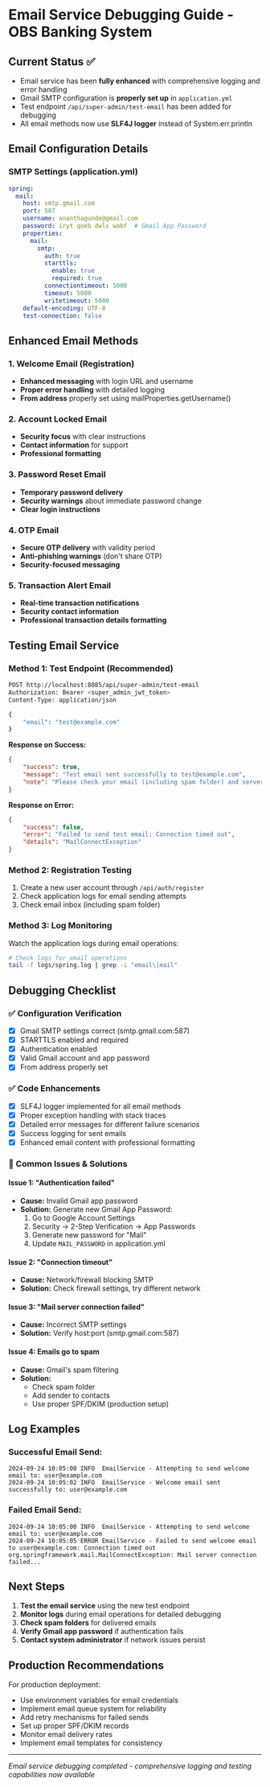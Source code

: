 # Email Service Debugging Guide - OBS Banking System

## Current Status ✅
- Email service has been **fully enhanced** with comprehensive logging and error handling
- Gmail SMTP configuration is **properly set up** in `application.yml`
- Test endpoint `/api/super-admin/test-email` has been added for debugging
- All email methods now use **SLF4J logger** instead of System.err.println

## Email Configuration Details

### SMTP Settings (application.yml)
```yaml
spring:
  mail:
    host: smtp.gmail.com
    port: 587
    username: ananthagunde@gmail.com
    password: iryt qoeb dwls wabf  # Gmail App Password
    properties:
      mail:
        smtp:
          auth: true
          starttls:
            enable: true
            required: true
          connectiontimeout: 5000
          timeout: 5000
          writetimeout: 5000
    default-encoding: UTF-8
    test-connection: false
```

## Enhanced Email Methods

### 1. Welcome Email (Registration)
- **Enhanced messaging** with login URL and username
- **Proper error handling** with detailed logging
- **From address** properly set using mailProperties.getUsername()

### 2. Account Locked Email
- **Security focus** with clear instructions
- **Contact information** for support
- **Professional formatting**

### 3. Password Reset Email
- **Temporary password delivery**
- **Security warnings** about immediate password change
- **Clear login instructions**

### 4. OTP Email
- **Secure OTP delivery** with validity period
- **Anti-phishing warnings** (don't share OTP)
- **Security-focused messaging**

### 5. Transaction Alert Email
- **Real-time transaction notifications**
- **Security contact information**
- **Professional transaction details formatting**

## Testing Email Service

### Method 1: Test Endpoint (Recommended)
```bash
POST http://localhost:8085/api/super-admin/test-email
Authorization: Bearer <super_admin_jwt_token>
Content-Type: application/json

{
    "email": "test@example.com"
}
```

**Response on Success:**
```json
{
    "success": true,
    "message": "Test email sent successfully to test@example.com",
    "note": "Please check your email (including spam folder) and server logs for details"
}
```

**Response on Error:**
```json
{
    "success": false,
    "error": "Failed to send test email: Connection timed out",
    "details": "MailConnectException"
}
```

### Method 2: Registration Testing
1. Create a new user account through `/api/auth/register`
2. Check application logs for email sending attempts
3. Check email inbox (including spam folder)

### Method 3: Log Monitoring
Watch the application logs during email operations:
```bash
# Check logs for email operations
tail -f logs/spring.log | grep -i "email\|mail"
```

## Debugging Checklist

### ✅ Configuration Verification
- [x] Gmail SMTP settings correct (smtp.gmail.com:587)
- [x] STARTTLS enabled and required
- [x] Authentication enabled
- [x] Valid Gmail account and app password
- [x] From address properly set

### ✅ Code Enhancements
- [x] SLF4J logger implemented for all email methods
- [x] Proper exception handling with stack traces
- [x] Detailed error messages for different failure scenarios
- [x] Success logging for sent emails
- [x] Enhanced email content with professional formatting

### 🔧 Common Issues & Solutions

#### Issue 1: "Authentication failed"
- **Cause:** Invalid Gmail app password
- **Solution:** Generate new Gmail App Password:
  1. Go to Google Account Settings
  2. Security → 2-Step Verification → App Passwords
  3. Generate new password for "Mail"
  4. Update `MAIL_PASSWORD` in application.yml

#### Issue 2: "Connection timeout"
- **Cause:** Network/firewall blocking SMTP
- **Solution:** Check firewall settings, try different network

#### Issue 3: "Mail server connection failed"
- **Cause:** Incorrect SMTP settings
- **Solution:** Verify host:port (smtp.gmail.com:587)

#### Issue 4: Emails go to spam
- **Cause:** Gmail's spam filtering
- **Solution:** 
  - Check spam folder
  - Add sender to contacts
  - Use proper SPF/DKIM (production setup)

## Log Examples

### Successful Email Send:
```
2024-09-24 10:05:00 INFO  EmailService - Attempting to send welcome email to: user@example.com
2024-09-24 10:05:02 INFO  EmailService - Welcome email sent successfully to: user@example.com
```

### Failed Email Send:
```
2024-09-24 10:05:00 INFO  EmailService - Attempting to send welcome email to: user@example.com
2024-09-24 10:05:05 ERROR EmailService - Failed to send welcome email to user@example.com: Connection timed out
org.springframework.mail.MailConnectException: Mail server connection failed...
```

## Next Steps

1. **Test the email service** using the new test endpoint
2. **Monitor logs** during email operations for detailed debugging
3. **Check spam folders** for delivered emails
4. **Verify Gmail app password** if authentication fails
5. **Contact system administrator** if network issues persist

## Production Recommendations

For production deployment:
- Use environment variables for email credentials
- Implement email queue system for reliability
- Add retry mechanisms for failed sends
- Set up proper SPF/DKIM records
- Monitor email delivery rates
- Implement email templates for consistency

---
*Email service debugging completed - comprehensive logging and testing capabilities now available*